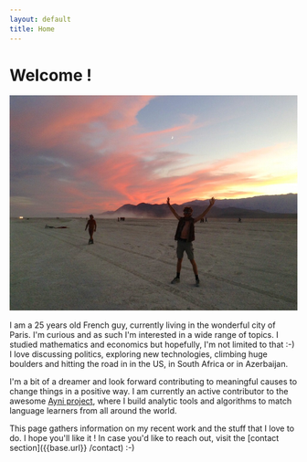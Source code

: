 ```yaml
---
layout: default
title: Home
---
```


# Welcome !

![placeholder](/public/img/IMG_0636-1.jpg "Large example image")

I am a 25 years old French guy, currently living in the wonderful city of Paris. I'm curious and as such I'm interested in a wide range of topics. I studied mathematics and economics but hopefully, I'm not limited to that :-) I love discussing politics, exploring new technologies, climbing huge boulders and hitting the road in in the US, in South Africa or in Azerbaijan. 

I'm a bit of a dreamer and look forward contributing to meaningful causes to change things in a positive way. I am currently an active contributor to the awesome [Ayni project](https://ayni.in/), where I build analytic tools and algorithms to match language learners from all around the world. 

This page gathers information on my recent work and the stuff that I love to do. I hope you'll like it ! In case you'd like to reach out, visit the [contact section]({{base.url}} /contact) :-)

<!-- some of the stuff that I love to do

I am a 25 years old French guy with a strong interest for econometrics, data science and machine learning. I am currently an active contributor to the [Ayni project](https://ayni.in/), where I build analytic tools and algorithms. I love to travel and look forward to solve challenges accross different countries.


  > This page gathers some of the stuff that I love to do or have achieved in the past. If you like it, visit the contact section and send me an email !

Find out more by [visiting my repo on GitHub](https://github.com/nsaleille). -->


<!-- <div class="posts">
  {% for post in paginator.posts %}
  <div class="post">
    <h1 class="post-title">
      <a href="{{ post.url }}">
        {{ post.title }}
      </a>
    </h1>

    <span class="post-date">{{ post.date | date_to_string }}</span>

    {{ post.content }}
  </div>
  {% endfor %}
</div> -->
<!-- 
<div class="pagination">
  {% if paginator.next_page %}
    <a class="pagination-item older" href="{{ site.baseurl }}page{{paginator.next_page}}">Older</a>
  {% else %}
    <span class="pagination-item older">Older</span>
  {% endif %}
  {% if paginator.previous_page %}
    {% if paginator.page == 2 %}
      <a class="pagination-item newer" href="{{ site.baseurl }}">Newer</a>
    {% else %}
      <a class="pagination-item newer" href="{{ site.baseurl }}page{{paginator.previous_page}}">Newer</a>
    {% endif %}
  {% else %}
    <span class="pagination-item newer">Newer</span>
  {% endif %}
</div> -->